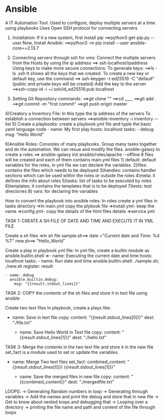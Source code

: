 # Ansible

A IT Automation Tool.
Used to configure, deploy multiple servers at a time using playbooks
Uses Open SSH protocol for connecting servers

1) Installation:
     If it a new system, first install pip
          ==>python3 get-pip.py --user
   Now, Install Ansible:
          ==>python3 -m pip install --user ansible-core==2.13.7
2) Connecting servers through ssh for vms:
     Connect the multiple servers from the Hosts by using the ip address
          ==> ssh localhost/ipaddress
     Using keys to make more secure connections:
        To generate keys:
         ==>ls -ls .ssh
              It shows all the keys that we created. To create a new key or default key, use the command
         ==> ssh-keygen -t ed25519 -C "default"
              (public and private keys will be created)
         Add the key to the server
         ==>ssh-copy-id -i ~/.ssh/id_ed25519.pub localhost

3) Setting Git Repository commands:
    ==>git clone ""
    ==>cd ____
    ==>git add .
    ==>git commit -m "first commit"
    ==>git push origin master

4)Creatory a Inventory File:
    In this type the Ip address of the servers
    To establish a connection between servers
       ==>ansible-inventory -i inventory --list
5) Create a playbooks:
        create a playbook.yml file and typle the basic yaml language code
        - name: My first play
          hosts: localhost
          tasks:
             - debug:
                 msg: "Hello World"


6)Ansible Roles:
    Consistes of many playbooks. Group many tasks together and do the automation.
    We can resue and modify the files.
    ansible-galaxy to create a roles
       ==> ansible-galaxy init ansible/roles/apache --offline
    8 files will be created and each of them contains main.yml files
      1) default: default variables for the roles, in yml file we can declare the variables.
      2)files: contains the files which needs to be deployed
      3)handles: contains handler sections which can be used within the roles or outside the roles
      4)meta: it defines the info about roles
      5)tasks: list of tasks to be executed by roles
      6)templates: it contains the templates that is to be deployed 
      7)tests: test directories
      8) vars: for declaring the variables 

How to convert the playbook into ansible roles: 
   In roles create a yml files in tasks directory 
   =>In main.yml copy the plybook file
   =>install.yml- keep the name 
   =>config.yml- copy the details of the html files details
   =>service.yml
   
   
   
TASK 1: CREATE A SH FILE OF DATE AND TIME AND EXECUTE IT IN YML FILE 

Create a sh files
=>in sh file  sample.sh==> date +"Current date and Time: %d %T"
              new.sh==> "Hello_World"

Create a play in playbook yml file:
In yml file, create a builtin module as ansible.builtin.shell
=>- name: Executing the current date and time
  hosts: localhost
  tasks:
    - name: Run date and time
      ansible.builtin.shell:
        ./sample.sh;
        ./new.sh
      register: result

    - name: debug
      ansible.builtin.debug:
        msg: "{{result.stdout_lines}}"

TASK 2: COPY the contents of the sh files and store it in text file using ansible

Create two text files
In playbook, create a plays like:
  - name: Save in text file
      copy: 
        content: "{{result.stdout_lines[0]}}"
        dest: "./file.txt"

    - name: Save Hello World in Text file 
      copy:
        content: "{{result.stdout_lines[1]}}"
        dest: "./hello.txt"

TASK 3: Merge the contents in the two text file and store it in the new file
set_fact is a module used to set or update the variables.
 - name: Merge Two text files
      set_fact:
         combined_content: "{{result.stdout_lines[0]}} {{result.stdout_lines[1]}}"

    - name: Save the merged files in new file
      copy:
        content: "{{combined_content}}"
        dest: "./mergedfile.txt"

LOOPS: 
-> Generating Random numbers in loop
-> Generating through variables
-> Add the names and print the debug and store that in new file
-> Get to know about nested loops and debugging that
-> Looping over a directory
-> printing the file name and path and content of the file through loops



 

 
     
     
   
   
